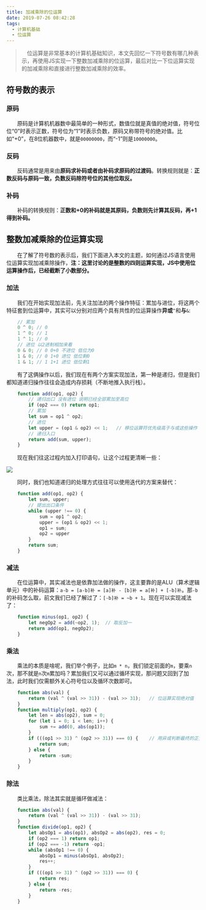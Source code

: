 ```yaml
---
title: 加减乘除的位运算
date: 2019-07-26 08:42:28
tags:
  - 计算机基础
  - 位运算
---
```


> &emsp;位运算是非常基本的计算机基础知识，本文先回忆一下符号数有哪几种表示，再使用JS实现一下整数加减乘除的位运算，最后对比一下位运算实现的加减乘除和直接进行整数加减乘除的效率。

<escape><!-- more --></escape>

## 符号数的表示

### 原码

&emsp;&emsp;原码是计算机机器数中最简单的一种形式，数值位就是真值的绝对值，符号位位“0”时表示正数，符号位为“1”时表示负数，原码又称带符号的绝对值。比如“+0”，在8位机器数中，就是`00000000`，而“-1”则是`10000000`。

### 反码

&emsp;&emsp;反码通常是用来由**原码求补码或者由补码求原码的过渡码**。转换规则就是：**正数反码与原码一致，负数反码除符号位的其他位取反。**

### 补码

&emsp;&emsp;补码的转换规则：**正数和+0的补码就是其原码，负数则先计算其反码，再+1得到补码。**

## 整数加减乘除的位运算实现

&emsp;&emsp;在了解了符号数的表示后，我们下面进入本文的主题，如何通过JS语言使用位运算实现加减乘除操作，**注：这里讨论的是整数的四则运算实现，JS中使用位运算操作后，已经截断了小数部分。**

### 加法

&emsp;&emsp;我们在开始实现加法前，先关注加法的两个操作特征：累加与进位，将这两个特征套到位运算中，其实可以分别对应两个具有共性的位运算操作**异或**`^`和**与**`&`:

```javascript
    // 累加
    0 ^ 0; // 0
    1 ^ 0; // 1
    1 ^ 1; // 0
    // 进位 以2进制相加来看
    0 & 0; // 0 0+0 不进位 低位为0
    1 & 0; // 0 1+0 进位 低位剩0
    1 & 1; // 1 1+1 进位 低位剩1
```

&emsp;&emsp;有了这俩操作以后，我们现在有两个方案实现加法，第一种是递归，但是我们都知道递归操作往往会造成内存损耗（不断地推入执行栈）。

```javascript
    function add(op1, op2) {
        // 递归出口 没有进位 说明已经全部累加至高位
        if (op2 === 0) return op1;
        // 累加
        let sum = op1 ^ op2;
        // 进位
        let upper = (op1 & op2) << 1;   // 移位运算符优先级高于与或这些操作
        // 递归入口
        return add(sum, upper);
    }
```

&emsp;&emsp;现在我们往这过程内加入打印语句，让这个过程更清晰一些：

![](add.jpg)

&emsp;&emsp;同时，我们也知道递归的处理方式往往可以使用迭代的方案来替代：

```javascript
    function add(op1, op2) {
        let sum, upper;
        // 提出出口条件
        while (upper !== 0) {
            sum = op1 ^ op2;
            upper = (op1 & op2) << 1;
            op1 = sum;
            op2 = upper
        }
        return sum;
    }    
```

### 减法

&emsp;&emsp;在位运算中，其实减法也是依靠加法做的操作，这主要靠的是ALU（算术逻辑单元）中的补码运算：`a-b = [a-b]补 = [a]补 - [b]补 = a[补] + [-b]补`。那`-b`的补码怎么取，前文我们已经了解过了：`[-b]补 = ~b + 1`。现在可以实现减法了：

```javascript
    function minus(op1, op2) {
        let negOp2 = add(~op2, 1);  // 取反加一
        return add(op1, negOp2);
    }
```

### 乘法

&emsp;&emsp;乘法的本质是啥呢，我们举个例子，比如`m * n`，我们锁定前面的`m`，要乘`n`次，那不就是`n`次`m`累加吗？累加我们又可以通过循环实现，那问题又回到了加法，此时我们仅需额外关心符号位以及循环次数即可。

```javascript
    function abs(val) {
        return (val ^ (val >> 31)) - (val >> 31);   // 位运算实现绝对值
    }
    function multiply(op1, op2) {
        let len = abs(op2), sum = 0;
        for (let i = 0; i < len; i++) {
            sum += add(0, abs(op1));
        }
        if (((op1 >> 31) ^ (op2 >> 31)) === 0) {    // 用异或判断最终的正负
            return sum;
        } else {
            return -sum;
        }
    }
```

### 除法

&emsp;&emsp;类比乘法，除法其实就是循环做减法：

```javascript
    function abs(val) {
        return (val ^ (val >> 31)) - (val >> 31);   
    }
    function divide(op1, op2) {
        let absOp1 = abs(op1), absOp2 = abs(op2), res = 0;
        if (op2 === 1) return op1;
        if (op2 === -1) return -op1;
        while (absOp1 !== 0) {
            absOp1 = minus(absOp1, absOp2);
            res++;
        }
        if (((op1 >> 31) ^ (op2 >> 31)) === 0) {    
            return res;
        } else {
            return -res;
        }
    }
```